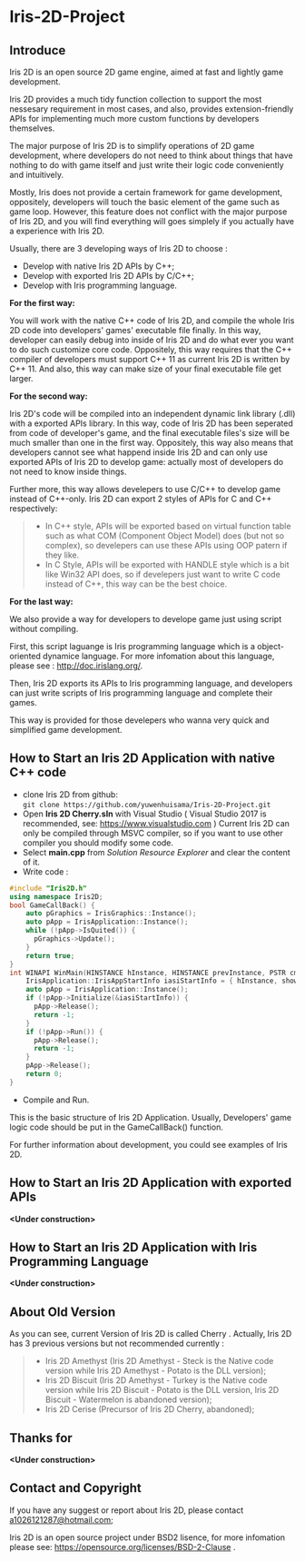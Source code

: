 # Iris-2D-Project

## Introduce

Iris 2D is an open source 2D game engine, aimed at fast and lightly game development.

Iris 2D provides a much tidy function collection to support the most nessesary requirement in most cases, and also, provides extension-friendly APIs for implementing much more custom functions by developers themselves.

The major purpose of Iris 2D is to simplify operations of 2D game development, where developers do not need to think about things that have nothing to do with game itself and just write their logic code conveniently and intuitively.

Mostly, Iris does not provide a certain framework for game development, oppositely, developers will touch the basic element of the game such as game loop. However, this feature does not conflict with the major purpose of Iris 2D, and you will find everything will goes simplely if you actually have a experience with Iris 2D.

Usually, there are 3 developing ways of Iris 2D to choose :

- Develop with native Iris 2D APIs by C++;
- Develop with exported Iris 2D APIs by C/C++;
- Develop with Iris programming language.

**For the first way:**

You will work with the native C++ code of Iris 2D, and compile the whole Iris 2D code into developers' games' executable file finally. In this way, developer can easily debug into inside of Iris 2D and do what ever you want to do such customize core code. Oppositely, this way requires that the C++ compiler of developers must support C++ 11 as current Iris 2D is written by C++ 11. And also, this way can make size of your final executable file get larger.

**For the second way:**

Iris 2D's code will be compiled into an independent dynamic link library (.dll) with a exported APIs library. In this way, code of Iris 2D has been seperated from code of developer's game, and the final executable files's size will be much smaller than one in the first way. Oppositely, this way also means that developers cannot see what happend inside Iris 2D and can only use exported APIs of Iris 2D to develop game: actually most of developers do not need to know inside things.

Further more, this way allows develepers to use C/C++ to develop game instead of C++-only. Iris 2D can export 2 styles of APIs for C and C++ respectively:

>- In C++ style, APIs will be exported based on virtual function table such as what COM (Component Object Model) does (but not so complex), so develepers can use these APIs using OOP patern if they like.
>- In C Style, APIs will be exported with HANDLE style which is a bit like Win32 API does, so if develepers just want to write C code instead of C++, this way can be the best choice.

**For the last way:**

We also provide a way for developers to develope game just using script without compiling. 

First, this script laguange is Iris programming language which is a object-oriented dynamice language. For more infomation about this language, please see : http://doc.irislang.org/.

Then, Iris 2D exports its APIs to Iris programming language, and developers can just write scripts of Iris programming language and complete their games.

This way is provided for those develepers who wanna very quick and simplified game development.

## How to Start an Iris 2D Application with native C++ code

- clone Iris 2D from github:  
  ```git clone https://github.com/yuwenhuisama/Iris-2D-Project.git```
- Open **Iris 2D Cherry.sln** with Visual Studio ( Visual Studio 2017 is recommended, see: https://www.visualstudio.com ) 
  Current Iris 2D can only be compiled through MSVC compiler, so if you want to use other compiler you should modify some code.
- Select **main.cpp** from *Solution Resource Explorer* and clear the content of it.
- Write code :
```c++
#include "Iris2D.h"
using namespace Iris2D;
bool GameCallBack() {
    auto pGraphics = IrisGraphics::Instance();
    auto pApp = IrisApplication::Instance();
    while (!pApp->IsQuited()) {
      pGraphics->Update();
    }
    return true;
}
int WINAPI WinMain(HINSTANCE hInstance, HINSTANCE prevInstance, PSTR cmdLine, int showCmd) {
    IrisApplication::IrisAppStartInfo iasiStartInfo = { hInstance, showCmd, 60, 60, 1600, 900, GameCallBack, L"My Iris App" };
    auto pApp = IrisApplication::Instance(); 
    if (!pApp->Initialize(&iasiStartInfo)) {
      pApp->Release();
      return -1;
    }
    if (!pApp->Run()) {
      pApp->Release();
      return -1;
    }
    pApp->Release();
    return 0;
}
```
- Compile and Run.

This is the basic structure of Iris 2D Application. Usually, Developers' game logic code should be put in the GameCallBack() function.

For further information about development, you could see examples of Iris 2D.

## How to Start an Iris 2D Application with exported APIs

**\<Under construction\>**

## How to Start an Iris 2D Application with Iris Programming Language

**\<Under construction\>**

## About Old Version

As you can see, current Version of Iris 2D is called Cherry . Actually, Iris 2D has 3 previous versions but not recommended currently :

>- Iris 2D Amethyst (Iris 2D Amethyst - Steck is the Native code version while Iris 2D Amethyst - Potato is the DLL version);
>- Iris 2D Biscuit (Iris 2D Amethyst - Turkey is the Native code version while Iris 2D Biscuit - Potato is the DLL version, Iris 2D Biscuit - Watermelon is abandoned version);
>- Iris 2D Cerise (Precursor of Iris 2D Cherry, abandoned);

## Thanks for

**\<Under construction\>**
## Contact and Copyright

If you have any suggest or report about Iris 2D, please contact a1026121287@hotmail.com;

Iris 2D is an open source project under BSD2 lisence, for more infomation please see: https://opensource.org/licenses/BSD-2-Clause .
